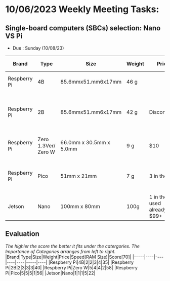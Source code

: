 # 10/06/2023 Weekly Meeting Tasks:
## Single-board computers (SBCs) selection: Nano VS Pi
- Due : Sunday (10/08/23)

|Brand|Type|Size|Weight|Price|Speed(RAM Size)|Specification|
|-----|----|----|----|----|-----|----|
|Respberry Pi|4B|85.6mmx51.mm6x17mm|46 g||8GB X 4 Cores CortexA72|fast, AI, sensor data processing|
|Respberry Pi|2B|85.6mmx51.mm6x17mm|42 g|Discontinue|1GB X 4 Cores|an older ver of 4B, less power consumption and less powerful|
|Respberry Pi|Zero 1.3Ver/ Zero W|66.0mm x 30.5mm x 5.0mm|9 g|$10|512 MB X 1 Core ARM--|Wifi & Bluetooth, small, not as powerful|
|Respberry Pi|Pico|51mm x 21mm|7 g|3 in the lab|-NO RAM, microcontroller-|Real time Control, no wifi, embedded system|
|Jetson|Nano|100mm x 80mm|100g|1 in the lab, used already, $99+|4GB X 4 Cores CortexA57|RTOS, more powerful than pi|


## Evaluation
_The highier the score the better it fits under the catergories. The Importance of Categories arranges from left to right._
|Brand|Type|Size|Weight|Price|Speed(RAM Size)|Score[70]|
|-----|----|----|----|----|-----|----|
|Respberry Pi|4B|2|2|3|4|35|
|Respberry Pi|2B|2|3|3|3|40|
|Respberry Pi|Zero W|5|4|4|2|58|
|Respberry Pi|Pico|5|5|5|1|56|
|Jetson|Nano|1|1|1|5|22|



